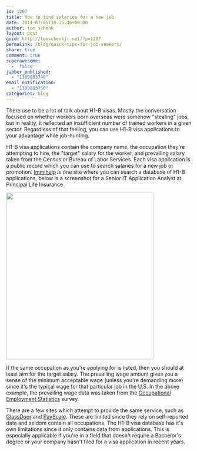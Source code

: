 ```yaml
---
id: 1207
title: How to find salaries for a new job
date: 2011-07-05T10:35:46+00:00
author: tom_schenk
layout: post
guid: http://tomschenkjr.net/?p=1207
permalink: /blog/quick-tips-for-job-seekers/
share: true
comment: true
superawesome:
  - 'false'
jabber_published:
  - "1309883748"
email_notification:
  - "1309883750"
categories: blog 
---
```

There use to be a lot of talk about H1-B visas. Mostly the conversation focused on whether workers born overseas were somehow "stealing" jobs, but in reality, it reflected an insufficient number of trained workers in a given sector. Regardless of that feeling, you can use H1-B visa applications to your advantage while job-hunting.

H1-B visa applications contain the company name, the occupation they're attempting to hire, the "target" salary for the worker, and prevailing salary taken from the Census or Bureau of Labor Services. Each visa application is a public record which you can use to search salaries for a new job or promotion. <a href="http://www.immihelp.com/h1b-sponsoring-companies-database/">Immihelp</a> is one site where you can search a database of H1-B applications, below is a screenshot for a Senior IT Application Analyst at Principal Life Insurance

<a href="http://tomschenkjr.net/wordpress/wp-content/uploads/2011/07/h1-b-visa-data.png"><img class="aligncenter size-full wp-image-1220" title="H1-B Visa Data" src="http://tomschenkjr.net/wordpress/wp-content/uploads/2011/07/h1-b-visa-data.png" alt="" width="400" height="453" /></a>

If the same occupation as you're applying for is listed, then you should at least aim for the target salary. The prevailing wage amount gives you a sense of the minimum acceptable wage (unless you're demanding more) since it's the typical wage for that particular job in the U.S. In the above example, the prevailing wage data was taken from the <a href="http://www.bls.gov/oes/">Occupational Employment Statistics</a> survey.

There are a few sites which attempt to provide the same service, such as <a href="www.glassdoor.com">GlassDoor</a> and <a href="www.payscale.com">PayScale</a>. These are limited since they rely on self-reported data and seldom contain all occupations. The H1-B visa database has it's own limitations since it only contains data from applications. This is especially applicable if you're in a field that doesn't require a Bachelor's degree or your company hasn't filed for a visa application in recent years.